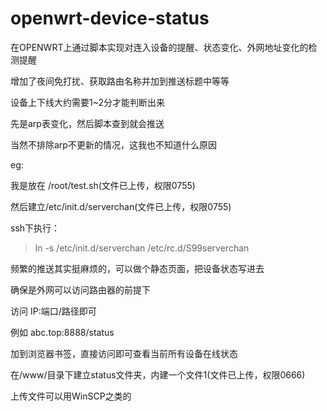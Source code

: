 # openwrt-device-status
在OPENWRT上通过脚本实现对连入设备的提醒、状态变化、外网地址变化的检测提醒

增加了夜间免打扰、获取路由名称并加到推送标题中等等

设备上下线大约需要1~2分才能判断出来

先是arp表变化，然后脚本查到就会推送

当然不排除arp不更新的情况，这我也不知道什么原因


eg:

我是放在 /root/test.sh(文件已上传，权限0755)

然后建立/etc/init.d/serverchan(文件已上传，权限0755)

ssh下执行：
>ln -s /etc/init.d/serverchan /etc/rc.d/S99serverchan


频繁的推送其实挺麻烦的，可以做个静态页面，把设备状态写进去

确保是外网可以访问路由器的前提下

访问  IP:端口/路径即可

例如 abc.top:8888/status

加到浏览器书签，直接访问即可查看当前所有设备在线状态

在/www/目录下建立status文件夹，内建一个文件1(文件已上传，权限0666)

上传文件可以用WinSCP之类的
